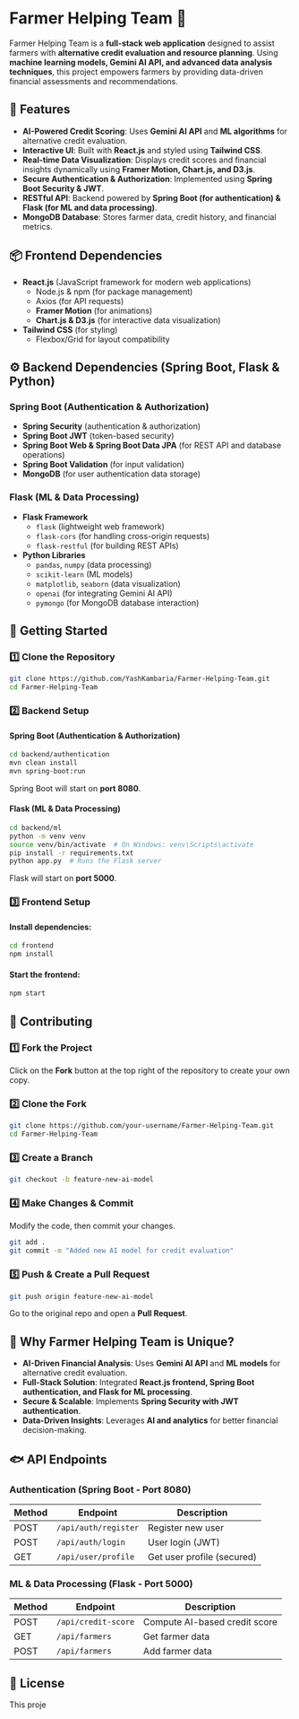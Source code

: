 # Farmer Helping Team 🌼

Farmer Helping Team is a **full-stack web application** designed to assist farmers with **alternative credit evaluation and resource planning**. Using **machine learning models, Gemini AI API, and advanced data analysis techniques**, this project empowers farmers by providing data-driven financial assessments and recommendations.

## 🌟 Features
- **AI-Powered Credit Scoring**: Uses **Gemini AI API** and **ML algorithms** for alternative credit evaluation.
- **Interactive UI**: Built with **React.js** and styled using **Tailwind CSS**.
- **Real-time Data Visualization**: Displays credit scores and financial insights dynamically using **Framer Motion, Chart.js, and D3.js**.
- **Secure Authentication & Authorization**: Implemented using **Spring Boot Security & JWT**.
- **RESTful API**: Backend powered by **Spring Boot (for authentication) & Flask (for ML and data processing)**.
- **MongoDB Database**: Stores farmer data, credit history, and financial metrics.

## 📦 Frontend Dependencies
- **React.js** (JavaScript framework for modern web applications)
  - Node.js & npm (for package management)
  - Axios (for API requests)
  - **Framer Motion** (for animations)
  - **Chart.js & D3.js** (for interactive data visualization)
- **Tailwind CSS** (for styling)
  - Flexbox/Grid for layout compatibility

## ⚙️ Backend Dependencies (Spring Boot, Flask & Python)

### Spring Boot (Authentication & Authorization)
- **Spring Security** (authentication & authorization)
- **Spring Boot JWT** (token-based security)
- **Spring Boot Web & Spring Boot Data JPA** (for REST API and database operations)
- **Spring Boot Validation** (for input validation)
- **MongoDB** (for user authentication data storage)

### Flask (ML & Data Processing)
- **Flask Framework**
  - `flask` (lightweight web framework)
  - `flask-cors` (for handling cross-origin requests)
  - `flask-restful` (for building REST APIs)
- **Python Libraries**
  - `pandas`, `numpy` (data processing)
  - `scikit-learn` (ML models)
  - `matplotlib`, `seaborn` (data visualization)
  - `openai` (for integrating Gemini AI API)
  - `pymongo` (for MongoDB database interaction)

## 🚀 Getting Started

### 1️⃣ Clone the Repository
```bash
git clone https://github.com/YashKambaria/Farmer-Helping-Team.git
cd Farmer-Helping-Team
```

### 2️⃣ Backend Setup
#### Spring Boot (Authentication & Authorization)
```bash
cd backend/authentication
mvn clean install
mvn spring-boot:run
```
Spring Boot will start on **port 8080**.

#### Flask (ML & Data Processing)
```bash
cd backend/ml
python -m venv venv
source venv/bin/activate  # On Windows: venv\Scripts\activate
pip install -r requirements.txt
python app.py  # Runs the Flask server
```
Flask will start on **port 5000**.

### 3️⃣ Frontend Setup
#### Install dependencies:
```bash
cd frontend
npm install
```
#### Start the frontend:
```bash
npm start
```

## 🔄 Contributing

### 1️⃣ Fork the Project
Click on the **Fork** button at the top right of the repository to create your own copy.

### 2️⃣ Clone the Fork
```bash
git clone https://github.com/your-username/Farmer-Helping-Team.git
cd Farmer-Helping-Team
```

### 3️⃣ Create a Branch
```bash
git checkout -b feature-new-ai-model
```

### 4️⃣ Make Changes & Commit
Modify the code, then commit your changes.
```bash
git add .
git commit -m "Added new AI model for credit evaluation"
```

### 5️⃣ Push & Create a Pull Request
```bash
git push origin feature-new-ai-model
```
Go to the original repo and open a **Pull Request**.

## 🎯 Why Farmer Helping Team is Unique?
- **AI-Driven Financial Analysis**: Uses **Gemini AI API** and **ML models** for alternative credit evaluation.
- **Full-Stack Solution**: Integrated **React.js frontend, Spring Boot authentication, and Flask for ML processing**.
- **Secure & Scalable**: Implements **Spring Security with JWT authentication**.
- **Data-Driven Insights**: Leverages **AI and analytics** for better financial decision-making.

## 🐟 API Endpoints

### Authentication (Spring Boot - Port 8080)
| Method | Endpoint | Description |
|--------|---------|-------------|
| POST | `/api/auth/register` | Register new user |
| POST | `/api/auth/login` | User login (JWT) |
| GET | `/api/user/profile` | Get user profile (secured) |

### ML & Data Processing (Flask - Port 5000)
| Method | Endpoint | Description |
|--------|---------|-------------|
| POST | `/api/credit-score` | Compute AI-based credit score |
| GET | `/api/farmers` | Get farmer data |
| POST | `/api/farmers` | Add farmer data |

## 🌟 License
This proje
